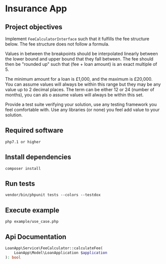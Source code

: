 # Insurance App

## Project objectives
Implement `FeeCalculatorInterface` such that it fulfills the fee structure below.
The fee structure does not follow a formula.

Values in between the breakpoints should be interpolated linearly between
the lower bound and upper bound that they fall between. The fee should then be
"rounded up" such that (fee + loan amount) is an exact multiple of 5.

The minimum amount for a loan is £1,000, and the maximum is £20,000.
You can assume values will always be within this range but they may be any value
up to 2 decimal places.
The term can be either 12 or 24 (number of months), you can als o
assume values will always be within this set.

Provide a test suite verifying your solution, use any testing framework
you feel comfortable with. Use any libraries (or none) you feel add value
to your solution.

## Required software 
```
php7.1 or higher
```

## Install dependencies 
```
composer install
```

## Run tests
```
vendor/bin/phpunit tests --colors --testdox
```

## Execute example
```
php example/use_case.php
```

## Api Documentation
```php
LoanApp\Service\FeeCalculator::calculateFee(
    LoanApp\Model\LoanApplication $application
): bool
```